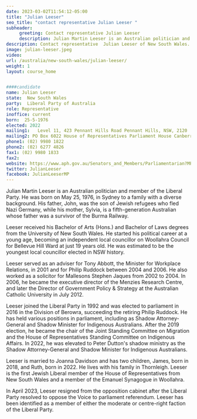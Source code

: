 ```yaml
---
date: 2023-03-02T11:54:12-05:00
title: "Julian Leeser"
seo_title: "contact representative Julian Leeser "
subheader:
     greeting: Contact representative Julian Leeser
     description: Julian Martin Leeser is an Australian politician and member of the Liberal Party.
description: Contact representative  Julian Leeser of New South Wales. Contact information for  Julian Leeser includes email address, phone number, and mailing address.
image: julian-leeser.jpeg
video:
url: /australia/new-south-wales/julian-leeser/
weight: 1
layout: course_home


####candidate
name: Julian Leeser
state:	New South Wales
party:	Liberal Party of Australia
role: Representative
inoffice: current
born:  25-5-1976
elected: 2022
mailing1:	Level 11, 423 Pennant Hills Road Pennant Hills, NSW, 2120
mailing2: PO Box 6022 House of Representatives Parliament House Canberra ACT 2600
phone1: (02) 9980 1822
phone2: (02) 6277 4826
fax1: (02) 9980 1833
fax2:
website: https://www.aph.gov.au/Senators_and_Members/Parliamentarian?MPID=109556
twitter: JulianLeeser
facebook: JulianLeeserMP
---
```

Julian Martin Leeser is an Australian politician and member of the Liberal Party. He was born on May 25, 1976, in Sydney to a family with a diverse background. His father, John, was the son of Jewish refugees who fled Nazi Germany, while his mother, Sylvia, is a fifth-generation Australian whose father was a survivor of the Burma Railway.

Leeser received his Bachelor of Arts (Hons.) and Bachelor of Laws degrees from the University of New South Wales. He started his political career at a young age, becoming an independent local councillor on Woollahra Council for Bellevue Hill Ward at just 19 years old. He was estimated to be the youngest local councillor elected in NSW history.

Leeser served as an adviser for Tony Abbott, the Minister for Workplace Relations, in 2001 and for Philip Ruddock between 2004 and 2006. He also worked as a solicitor for Mallesons Stephen Jaques from 2002 to 2004. In 2006, he became the executive director of the Menzies Research Centre, and later the Director of Government Policy & Strategy at the Australian Catholic University in July 2012.

Leeser joined the Liberal Party in 1992 and was elected to parliament in 2016 in the Division of Berowra, succeeding the retiring Philip Ruddock. He has held various positions in parliament, including as Shadow Attorney-General and Shadow Minister for Indigenous Australians. After the 2019 election, he became the chair of the Joint Standing Committee on Migration and the House of Representatives Standing Committee on Indigenous Affairs. In 2022, he was elevated to Peter Dutton's shadow ministry as the Shadow Attorney-General and Shadow Minister for Indigenous Australians.

Leeser is married to Joanna Davidson and has two children, James, born in 2018, and Ruth, born in 2022. He lives with his family in Thornleigh. Leeser is the first Jewish Liberal member of the House of Representatives from New South Wales and a member of the Emanuel Synagogue in Woollahra.

In April 2023, Leeser resigned from the opposition cabinet after the Liberal Party resolved to oppose the Voice to parliament referendum. Leeser has been identified as a member of either the moderate or centre-right faction of the Liberal Party.